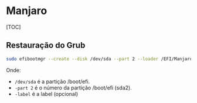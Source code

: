 # Manjaro

[TOC]

## Restauração do Grub

```sh
sudo efibootmgr --create --disk /dev/sda --part 2 --loader /EFI/Manjaro/grubx64.efi --label "Manjaro GRUB" --verbose
```
Onde:

* `/dev/sda`  é  a partição /boot/efi.
* `-part 2` é o número da partição /boot/efi (sda2).
* `-label` é a label (opcional)